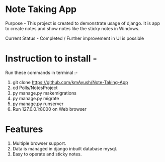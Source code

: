 # Note Taking App
Purpose - This project is created to demonstrate usage of django.
It is app to create notes and show notes like the sticky notes in Windows.

Current Status - Completed / Further improvement in UI is possible

# Instruction to install - 
Run these commands in terminal :-
1. git clone https://github.com/kmAyush/Note-Taking-App
2. cd Polls/NotesProject
3. py manage.py makemigrations
4. py manage.py migrate
5. py manage.py runserver
6. Run 127.0.0.1:8000 on Web browser

# Features
1. Multiple browser support.
2. Data is managed in django inbuilt database mysql.
3. Easy to operate and sticky notes.

